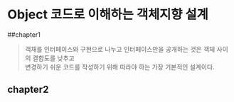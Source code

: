 # Object 코드로 이해하는 객체지향 설계

##chapter1

>객채를 인터페이스와 구현으로 나누고 인터페이스만을 공개하는 것은 객체 사이의 결합도를 낮추고   
> 변경하기 쉬운 코드를 작성하기 위해 따라야 하는 가장 기본적인 설계이다.

## chapter2

